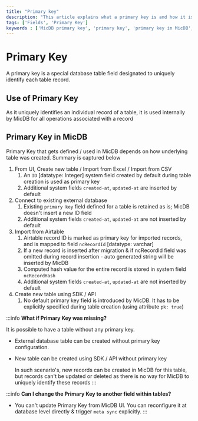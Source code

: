 ```yaml
---
title: "Primary key"
description: "This article explains what a primary key is and how it is used in MicDB."
tags: ['Fields', 'Primary Key']
keywords : ['MicDB primary key', 'primary key', 'primary key in MicDB', 'primary key in database']
---
```


# Primary Key
A primary key is a special database table field designated to uniquely identify each table record.

## Use of Primary Key
As it uniquely identifies an individual record of a table, it is used internally by MicDB for all operations associated with a record

## Primary Key in MicDB
Primary Key that gets defined / used in MicDB depends on how underlying table was created. Summary is captured below
1. From UI, Create new table / Import from Excel / Import from CSV
    1. An `ID` [datatype: Integer] system field created by default during table creation is used as primary key
    2. Additional system fields `created-at`, `updated-at` are inserted by default
2. Connect to existing external database
    1. Existing `primary key` field defined for a table is retained as is; MicDB doesn't insert a new ID field
    2. Additional system fields `created-at`, `updated-at` are not inserted by default
3. Import from Airtable
    1. Airtable record ID is marked as primary key for imported records, and is mapped to field `ncRecordId`  [datatype: varchar]
    2. If a new record is inserted after migration & if ncRecordId field was omitted during record insertion - auto generated string will be inserted by MicDB
    3. Computed hash value for the entire record is stored in system field `ncRecordHash`
    4. Additional system fields `created-at`, `updated-at` are not inserted by default
4. Create new table using SDK / API
    1. No default primary key field is introduced by MicDB. It has to be explicitly specified during table creation (using attribute `pk: true`)

:::info
**What if Primary Key was missing?**  
  
It is possible to have a table without any primary key.
- External database table can be created without primary key configuration.
- New table can be created using SDK / API without primary key  
  
  In such scenario's, new records can be created in MicDB for this table, but records can't be updated or deleted as there is no way for MicDB to uniquely identify these records
:::

:::info
**Can I change the Primary Key to another field within tables?**  
- You can't update Primary Key from MicDB UI. You can reconfigure it at database level directly & trigger `meta sync` explicitly.
:::